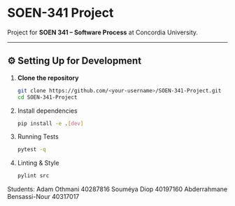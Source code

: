 # SOEN-341 Project

Project for **SOEN 341 – Software Process** at Concordia University.

---

## ⚙️ Setting Up for Development

1. **Clone the repository**
   ```bash
   git clone https://github.com/<your-username>/SOEN-341-Project.git
   cd SOEN-341-Project

2. Install dependencies
   ```bash
   pip install -e .[dev]

3. Running Tests
   ```bash
   pytest -q

4. Linting & Style
   ```bash
   pylint src


 Students:
   Adam Othmani 40287816
   Souméya Diop 40197160 
   Abderrahmane Bensassi-Nour 40317017